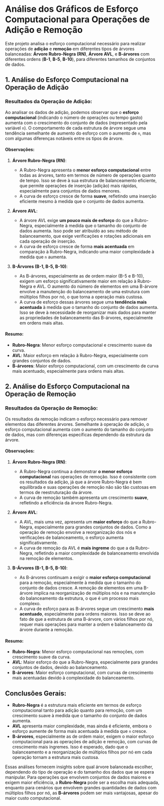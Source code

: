 # Análise dos Gráficos de Esforço Computacional para Operações de Adição e Remoção

Este projeto analisa o esforço computacional necessário para realizar operações de **adição** e **remoção** em diferentes tipos de árvores balanceadas: **Árvore Rubro-Negra (RN)**, **Árvore AVL**, e **B-árvores** com diferentes ordens (**B-1**, **B-5**, **B-10**), para diferentes tamanhos de conjuntos de dados.

## 1. Análise do Esforço Computacional na Operação de Adição

### Resultados da Operação de Adição:
Ao analisar os dados de adição, podemos observar que o **esforço computacional** (indicando o número de operações ou tempo gasto) aumenta com o crescimento do conjunto de dados (representado pela variável `n`). O comportamento de cada estrutura de árvore segue uma tendência semelhante de aumento do esforço com o aumento de `n`, mas com algumas diferenças notáveis entre os tipos de árvore.

#### Observações:
1. **Árvore Rubro-Negra (RN)**:
   - A Rubro-Negra apresenta o **menor esforço computacional** entre todas as árvores, tanto em termos de número de operações quanto de tempo. Isso se deve à sua estrutura de balanceamento eficiente, que permite operações de inserção (adição) mais rápidas, especialmente para conjuntos de dados menores.
   - A curva de esforço cresce de forma **suave**, refletindo uma inserção eficiente mesmo à medida que o conjunto de dados aumenta.

2. **Árvore AVL**:
   - A árvore AVL exige **um pouco mais de esforço** do que a Rubro-Negra, especialmente à medida que o tamanho do conjunto de dados aumenta. Isso pode ser atribuído ao seu método de balanceamento, que exige verificações e rotações adicionais em cada operação de inserção.
   - A curva de esforço cresce de forma **mais acentuada** em comparação à Rubro-Negra, indicando uma maior complexidade à medida que `n` aumenta.

3. **B-Árvores (B-1, B-5, B-10)**:
   - As B-árvores, especialmente as de ordem maior (B-5 e B-10), exigem um esforço significativamente maior em relação à Rubro-Negra e AVL. O aumento do número de elementos em uma B-árvore envolve a manutenção do balanceamento de uma estrutura com múltiplos filhos por nó, o que torna a operação mais custosa.
   - A curva de esforço dessas árvores segue uma **tendência mais acentuada** à medida que o tamanho do conjunto de dados aumenta. Isso se deve à necessidade de reorganizar mais dados para manter as propriedades de balanceamento das B-árvores, especialmente em ordens mais altas.

#### Resumo:
- **Rubro-Negra**: Menor esforço computacional e crescimento suave da curva.
- **AVL**: Maior esforço em relação à Rubro-Negra, especialmente com grandes conjuntos de dados.
- **B-árvores**: Maior esforço computacional, com um crescimento de curva mais acentuado, especialmente para ordens mais altas.

## 2. Análise do Esforço Computacional na Operação de Remoção

### Resultados da Operação de Remoção:
Os resultados da remoção indicam o esforço necessário para remover elementos das diferentes árvores. Semelhante à operação de adição, o esforço computacional aumenta com o aumento do tamanho do conjunto de dados, mas com diferenças específicas dependendo da estrutura da árvore.

#### Observações:
1. **Árvore Rubro-Negra (RN)**:
   - A Rubro-Negra continua a demonstrar **o menor esforço computacional** nas operações de remoção. Isso é consistente com os resultados da adição, já que a árvore Rubro-Negra é bem equilibrada e suas operações de remoção não são tão custosas em termos de reestruturação da árvore.
   - A curva de remoção também apresenta um crescimento **suave**, refletindo a eficiência da árvore Rubro-Negra.

2. **Árvore AVL**:
   - A AVL, mais uma vez, apresenta um **maior esforço** do que a Rubro-Negra, especialmente para grandes conjuntos de dados. Como a operação de remoção envolve a reorganização dos nós e verificações de balanceamento, o esforço aumenta significativamente.
   - A curva de remoção da AVL é **mais íngreme** do que a da Rubro-Negra, refletindo a maior complexidade de balanceamento envolvida na remoção de elementos.

3. **B-Árvores (B-1, B-5, B-10)**:
   - As B-árvores continuam a exigir o **maior esforço computacional** para a remoção, especialmente à medida que o tamanho do conjunto de dados cresce. A remoção de elementos em uma B-árvore implica na reorganização de múltiplos nós e na manutenção do balanceamento da estrutura, o que é um processo mais complexo.
   - A curva de esforço para as B-árvores segue um crescimento **mais acentuado**, especialmente para ordens maiores. Isso se deve ao fato de que a estrutura de uma B-árvore, com vários filhos por nó, requer mais operações para manter a ordem e balanceamento da árvore durante a remoção.

#### Resumo:
- **Rubro-Negra**: Menor esforço computacional nas remoções, com crescimento suave da curva.
- **AVL**: Maior esforço do que a Rubro-Negra, especialmente para grandes conjuntos de dados, devido ao balanceamento.
- **B-árvores**: Maior esforço computacional, com curvas de crescimento mais acentuadas devido à complexidade do balanceamento.

## Conclusões Gerais:
- **Rubro-Negra** é a estrutura mais eficiente em termos de esforço computacional tanto para adição quanto para remoção, com um crescimento suave à medida que o tamanho do conjunto de dados aumenta.
- **AVL** apresenta maior complexidade, mas ainda é eficiente, embora o esforço aumente de forma mais acentuada à medida que `n` cresce.
- **B-árvores**, especialmente as de ordem maior, exigem o maior esforço computacional para as operações de adição e remoção, com curvas de crescimento mais íngremes. Isso é esperado, dado que o balanceamento e a reorganização de múltiplos filhos por nó em cada operação tornam a estrutura mais custosa.

Essas análises fornecem insights sobre qual árvore balanceada escolher, dependendo do tipo de operação e do tamanho dos dados que se espera manipular. Para operações que envolvem conjuntos de dados maiores e exigem maior eficiência, a **Rubro-Negra** pode ser a escolha mais adequada, enquanto para cenários que envolvem grandes quantidades de dados com múltiplos filhos por nó, as **B-árvores** podem ser mais vantajosas, apesar do maior custo computacional.